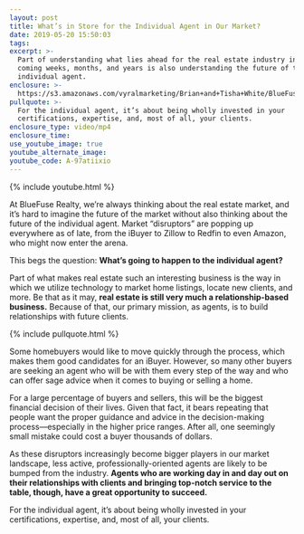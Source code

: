 ```yaml
---
layout: post
title: What’s in Store for the Individual Agent in Our Market?
date: 2019-05-20 15:50:03
tags:
excerpt: >-
  Part of understanding what lies ahead for the real estate industry in the
  coming weeks, months, and years is also understanding the future of the
  individual agent.
enclosure: >-
  https://s3.amazonaws.com/vyralmarketing/Brian+and+Tisha+White/BlueFuse+Realty-+What+the+Future+Holds+for+the+Individual+Real+Estate+Agent.mp4
pullquote: >-
  For the individual agent, it’s about being wholly invested in your
  certifications, expertise, and, most of all, your clients.
enclosure_type: video/mp4
enclosure_time:
use_youtube_image: true
youtube_alternate_image:
youtube_code: A-97atiixio
---
```


{% include youtube.html %}

At BlueFuse Realty, we’re always thinking about the real estate market, and it’s hard to imagine the future of the market without also thinking about the future of the individual agent. Market “disruptors” are popping up everywhere as of late, from the iBuyer to Zillow to Redfin to even Amazon, who might now enter the arena.&nbsp;

This begs the question: **What’s going to happen to the individual agent?&nbsp;**

Part of what makes real estate such an interesting business is the way in which we utilize technology to market home listings, locate new clients, and more. Be that as it may, **real estate is still very much a relationship-based business.** Because of that, our primary mission, as agents, is to build relationships with future clients. &nbsp;

{% include pullquote.html %}

Some homebuyers would like to move quickly through the process, which makes them good candidates for an iBuyer. However, so many other buyers are seeking an agent who will be with them every step of the way and who can offer sage advice when it comes to buying or selling a home.&nbsp;

For a large percentage of buyers and sellers, this will be the biggest financial decision of their lives. Given that fact, it bears repeating that people want the proper guidance and advice in the decision-making process—especially in the higher price ranges. After all, one seemingly small mistake could cost a buyer thousands of dollars.&nbsp;

As these disruptors increasingly become bigger players in our market landscape, less active, professionally-oriented agents are likely to be bumped from the industry. **Agents who are working day in and day out on their relationships with clients and bringing top-notch service to the table, though, have a great opportunity to succeed.&nbsp;**

For the individual agent, it’s about being wholly invested in your certifications, expertise, and, most of all, your clients.&nbsp;